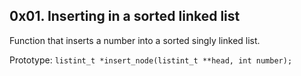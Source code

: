## 0x01. Inserting in a sorted linked list

Function that inserts a number into a sorted singly linked list.

Prototype: `listint_t *insert_node(listint_t **head, int number);`
